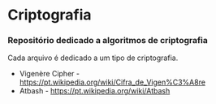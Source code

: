 # Criptografia
### Repositório dedicado a algoritmos de criptografia

Cada arquivo é dedicado a um tipo de criptografia.  

- Vigenère Cipher - https://pt.wikipedia.org/wiki/Cifra_de_Vigen%C3%A8re
- Atbash - https://pt.wikipedia.org/wiki/Atbash
